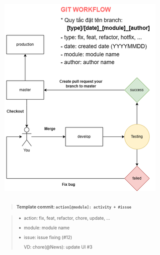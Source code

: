 ![alt text](https://github.com/CuTrung/directory-structure/blob/express/assets/git_workflow.drawio.png?raw=true)

#

> #### Template commit: `action[@module]: activity + #issue`

> - action: fix, feat, refactor, chore, update, ...
> - module: module name
> - issue: issue fixing (#12)
>
>   VD: chore(@News): update UI #3
